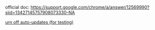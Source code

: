 official doc: https://support.google.com/chrome/a/answer/12569990?sjid=13427145757908073330-NA

[urn off auto-updates (for testing)](https://support.google.com/chrome/a/answer/3168106?hl=en#zippy=%2Cturn-off-auto-updates-for-testing)

